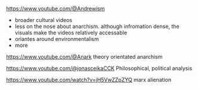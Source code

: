 

https://www.youtube.com/@Andrewism 
- broader cultural videos
- less on the nose about anarchism. although infromation dense, the visuals make the videos relatively accessable 
- oriantes around environmentalism
- more 

https://www.youtube.com/@Anark theory orientated anarchism

https://www.youtube.com/@jonasceikaCCK Philosophical, political analysis

https://www.youtube.com/watch?v=jH5VwZZpZYQ marx alienation